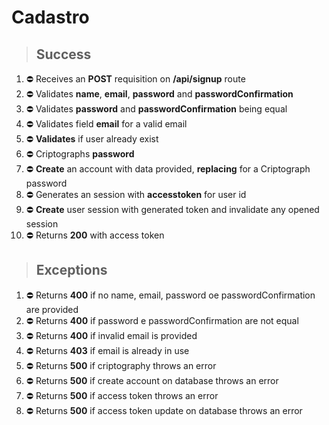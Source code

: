 # Cadastro

> ## Success

1. ⛔️ Receives an **POST** requisition on **/api/signup** route
2. ⛔️ Validates **name**, **email**, **password** and **passwordConfirmation**
3. ⛔️ Validates **password** and **passwordConfirmation** being equal
4. ⛔️ Validates field **email** for a valid email
5. ⛔️ **Validates** if user already exist
6. ⛔️ Criptographs **password**
7. ⛔️ **Create** an account with data provided, **replacing** for a Criptograph password 
8. ⛔️ Generates an session with **accesstoken** for user id
9. ⛔️ **Create** user session with generated token and invalidate any opened session
10. ⛔️ Returns **200** with access token

> ## Exceptions

1. ⛔️ Returns **400** if no name, email, password oe passwordConfirmation are provided
2. ⛔️ Returns **400** if password e passwordConfirmation are not equal
3. ⛔️ Returns **400** if invalid email is provided
4. ⛔️ Returns **403** if email is already in use
5. ⛔️ Returns **500** if criptography throws an error
6. ⛔️ Returns **500** if create account on database throws an error
7. ⛔️ Returns **500** if access token throws an error
8. ⛔️ Returns **500** if access token update on database throws an error